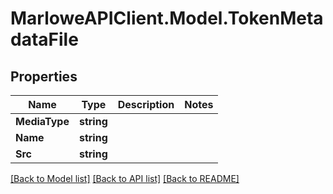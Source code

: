 # MarloweAPIClient.Model.TokenMetadataFile

## Properties

Name | Type | Description | Notes
------------ | ------------- | ------------- | -------------
**MediaType** | **string** |  | 
**Name** | **string** |  | 
**Src** | **string** |  | 

[[Back to Model list]](../README.md#documentation-for-models) [[Back to API list]](../README.md#documentation-for-api-endpoints) [[Back to README]](../README.md)

